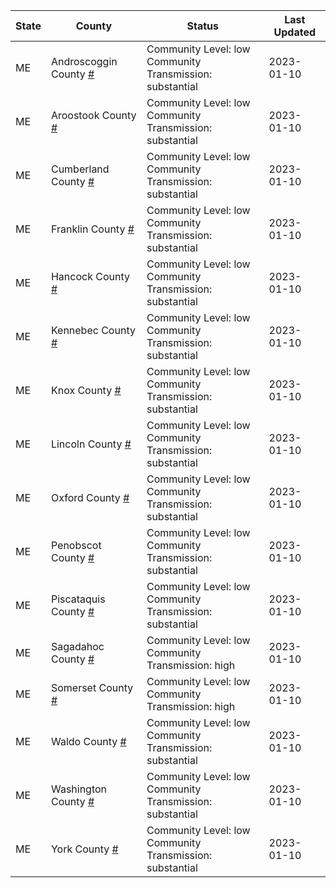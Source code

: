 State | County | Status | Last Updated
--- | --- | --- | --- 
ME | Androscoggin County <a href="#androscoggin_county">#</a> | <a name="androscoggin_county"></a>Community Level: low<br/>Community Transmission: substantial | 2023-01-10
ME | Aroostook County <a href="#aroostook_county">#</a> | <a name="aroostook_county"></a>Community Level: low<br/>Community Transmission: substantial | 2023-01-10
ME | Cumberland County <a href="#cumberland_county">#</a> | <a name="cumberland_county"></a>Community Level: low<br/>Community Transmission: substantial | 2023-01-10
ME | Franklin County <a href="#franklin_county">#</a> | <a name="franklin_county"></a>Community Level: low<br/>Community Transmission: substantial | 2023-01-10
ME | Hancock County <a href="#hancock_county">#</a> | <a name="hancock_county"></a>Community Level: low<br/>Community Transmission: substantial | 2023-01-10
ME | Kennebec County <a href="#kennebec_county">#</a> | <a name="kennebec_county"></a>Community Level: low<br/>Community Transmission: substantial | 2023-01-10
ME | Knox County <a href="#knox_county">#</a> | <a name="knox_county"></a>Community Level: low<br/>Community Transmission: substantial | 2023-01-10
ME | Lincoln County <a href="#lincoln_county">#</a> | <a name="lincoln_county"></a>Community Level: low<br/>Community Transmission: substantial | 2023-01-10
ME | Oxford County <a href="#oxford_county">#</a> | <a name="oxford_county"></a>Community Level: low<br/>Community Transmission: substantial | 2023-01-10
ME | Penobscot County <a href="#penobscot_county">#</a> | <a name="penobscot_county"></a>Community Level: low<br/>Community Transmission: substantial | 2023-01-10
ME | Piscataquis County <a href="#piscataquis_county">#</a> | <a name="piscataquis_county"></a>Community Level: low<br/>Community Transmission: substantial | 2023-01-10
ME | Sagadahoc County <a href="#sagadahoc_county">#</a> | <a name="sagadahoc_county"></a>Community Level: low<br/>Community Transmission: high | 2023-01-10
ME | Somerset County <a href="#somerset_county">#</a> | <a name="somerset_county"></a>Community Level: low<br/>Community Transmission: high | 2023-01-10
ME | Waldo County <a href="#waldo_county">#</a> | <a name="waldo_county"></a>Community Level: low<br/>Community Transmission: substantial | 2023-01-10
ME | Washington County <a href="#washington_county">#</a> | <a name="washington_county"></a>Community Level: low<br/>Community Transmission: substantial | 2023-01-10
ME | York County <a href="#york_county">#</a> | <a name="york_county"></a>Community Level: low<br/>Community Transmission: substantial | 2023-01-10
